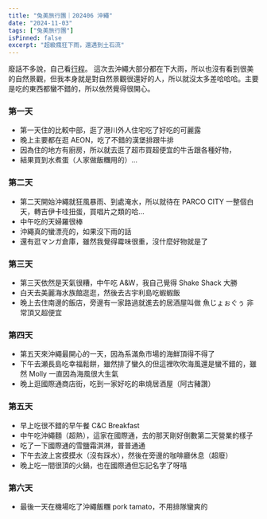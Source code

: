 ```yaml
---
title: "兔美旅行團｜202406 沖繩"
date: "2024-11-03"
tags: ["兔美旅行團"]
isPinned: false
excerpt: "超級瘋狂下雨，還遇到土石流"
---
```


廢話不多說，自己看[行程](https://docs.google.com/spreadsheets/d/e/2PACX-1vS0eNa8N1jE6wM3YMoUgCczhRVvZu1mOBznyMVFgXq_9xYNt1HLW-l6BY-ZWy4afBp0gYYOntfJRFJh/pubhtml?gid=1574531211&single=true)。
這次去沖繩大部分都在下大雨，所以也沒有看到很美的自然景觀，但我本身就是對自然景觀很還好的人，所以就沒太多差哈哈哈。主要是吃的東西都蠻不錯的，所以依然覺得很開心。

### 第一天
- 第一天住的比較中部，逛了港川外人住宅吃了好吃的可麗露
- 晚上主要都在逛 AEON，吃了不錯的漢堡排跟牛排
- 因為住的地方有廚房，所以就去逛了超市買超便宜的牛舌跟各種好物，
- 結果買到水煮蛋（人家做飯糰用的）…

### 第二天
- 第二天開始沖繩就狂風暴雨、到處淹水，所以就待在 PARCO CITY 一整個白天，轉吉伊卡哇扭蛋，買唱片之類的哈…
- 中午吃的天婦羅很棒
- 沖繩真的蠻漂亮的，如果沒下雨的話
- 還有逛マンガ倉庫，雖然我覺得霉味很重，沒什麼好物就是了

### 第三天
- 第三天依然是天氣很糟，中午吃 A&W，我自己覺得 Shake Shack 大勝
- 白天去美麗海水族館逛逛，然後去古宇利島吃蝦蝦飯
- 晚上去住南邊的飯店，旁邊有一家路過就進去的居酒屋叫做 魚じょぉぐぅ 非常頂又超便宜

### 第四天

- 第五天來沖繩最開心的一天，因為系滿魚市場的海鮮頂得不得了
- 下午去瀬長島吃幸福鬆餅，雖然排了蠻久的但這裡吹吹海風還是蠻不錯的，雖然 Molly 一直因為海風很大生氣
- 晚上逛國際通商店街，吃到一家好吃的串燒居酒屋（阿古豬讚）

### 第五天

- 早上吃很不錯的早午餐 C&C Breakfast
- 中午吃沖繩麵（超熱），這家在國際通，去的那天剛好倒數第二天營業的樣子
- 吃了一下國際通的雪鹽霜淇淋，普普通通
- 下午去波上宮摸摸水（沒有踩水），然後在旁邊的咖啡廳休息（超廢）
- 晚上吃一間很頂的火鍋，也在國際通但忘記名字了呀嘻

### 第六天
- 最後一天在機場吃了沖繩飯糰 pork tamato，不用排隊蠻爽的



